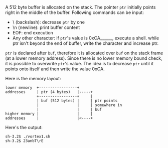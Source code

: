A 512 byte buffer is allocated on the stack. The pointer `ptr` initially points right in the middle of the buffer.  Following commands can be input:

* \\ (backslash): decrease `ptr` by one
* \\n (newline): print buffer content
* EOF: end execution
* Any other character: if `ptr`'s value is 0xCA______, execute a shell.
        while ptr isn't beyond the end of buffer, write the character and increase ptr.


`ptr` is declared after `buf`, therefore it is allocated over `buf` on the stack frame (at a lower memory address). Since there is no lower memory bound check, it is possible to overwrite `ptr`'s value. The idea is to decrease `ptr` until it points onto itself and then write the value 0xCA.

Here is the memory layout:

    lower memory  +-----------------+
    addresses     | ptr (4 bytes)   |-----+
                  +-----------------+     |
                  | buf (512 bytes) |     | ptr points
                  |                 |     | somewhere in
                  |                 |     | buf
    higher memory |                 |     |
    addresses     |                 |<----+


Here's the output:

    sh-3.2$ ./vortex1.sh
    sh-3.2$ 23anbT\rE

